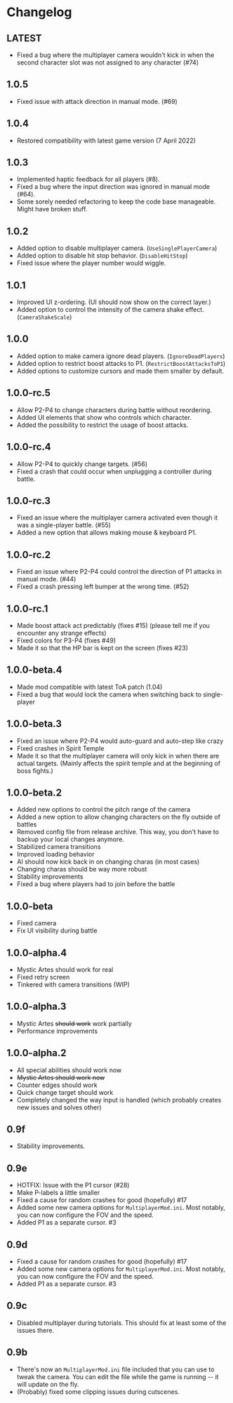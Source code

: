 # Changelog

## LATEST

- Fixed a bug where the multiplayer camera wouldn't kick in when the second character slot was not assigned to any character (#74)

## 1.0.5

- Fixed issue with attack direction in manual mode. (#69)

## 1.0.4

- Restored compatibility with latest game version (7 April 2022)

## 1.0.3

- Implemented haptic feedback for all players (#8).
- Fixed a bug where the input direction was ignored in manual mode (#64).
- Some sorely needed refactoring to keep the code base manageable. Might have broken stuff.

## 1.0.2

- Added option to disable multiplayer camera. (`UseSinglePlayerCamera`)
- Added option to disable hit stop behavior. (`DisableHitStop`)
- Fixed issue where the player number would wiggle.

## 1.0.1

- Improved UI z-ordering. (UI should now show on the correct layer.)
- Added option to control the intensity of the camera shake effect. (`CameraShakeScale`)

## 1.0.0

- Added option to make camera ignore dead players. (`IgnoreDeadPlayers`)
- Added option to restrict boost attacks to P1. (`RestrictBoostAttacksToP1`)
- Added options to customize cursors and made them smaller by default.

## 1.0.0-rc.5

- Allow P2-P4 to change characters during battle without reordering.
- Added UI elements that show who controls which character.
- Added the possibility to restrict the usage of boost attacks.

## 1.0.0-rc.4

- Allow P2-P4 to quickly change targets. (#56)
- Fixed a crash that could occur when unplugging a controller during battle.

## 1.0.0-rc.3

- Fixed an issue where the multiplayer camera activated even though it was a single-player battle. (#55)
- Added a new option that allows making mouse & keyboard P1.

## 1.0.0-rc.2

- Fixed an issue where P2-P4 could control the direction of P1 attacks in manual mode. (#44)
- Fixed a crash pressing left bumper at the wrong time. (#52)

## 1.0.0-rc.1

- Made boost attack act predictably (fixes #15) (please tell me if you encounter any strange effects)
- Fixed colors for P3-P4 (fixes #49)
- Made it so that the HP bar is kept on the screen (fixes #23)

## 1.0.0-beta.4

- Made mod compatible with latest ToA patch (1.04)
- Fixed a bug that would lock the camera when switching back to single-player

## 1.0.0-beta.3

- Fixed an issue where P2-P4 would auto-guard and auto-step like crazy
- Fixed crashes in Spirit Temple
- Made it so that the multiplayer camera will only kick in when there are actual targets. (Mainly affects the spirit
  temple and at the beginning of boss fights.)

## 1.0.0-beta.2

- Added new options to control the pitch range of the camera
- Added a new option to allow changing characters on the fly outside of battles
- Removed config file from release archive. This way, you don't have to backup your local changes anymore.
- Stabilized camera transitions
- Improved loading behavior
- AI should now kick back in on changing charas (in most cases)
- Changing charas should be way more robust
- Stability improvements
- Fixed a bug where players had to join before the battle

## 1.0.0-beta

- Fixed camera
- Fix UI visibility during battle

## 1.0.0-alpha.4

- Mystic Artes should work for real
- Fixed retry screen
- Tinkered with camera transitions (WIP)

## 1.0.0-alpha.3

- Mystic Artes ~~should work~~ work partially
- Performance improvements

## 1.0.0-alpha.2

- All special abilities should work now
- ~~Mystic Artes should work now~~
- Counter edges should work
- Quick change target should work
- Completely changed the way input is handled (which probably creates new issues and solves other)

## 0.9f

- Stability improvements.

## 0.9e

- HOTFIX: Issue with the P1 cursor (#28)
- Make P-labels a little smaller
- Fixed a cause for random crashes for good  (hopefully) #17
- Added some new camera options for `MultiplayerMod.ini`. Most notably, you can now configure the FOV and the speed.
- Added P1 as a separate cursor. #3

## 0.9d

- Fixed a cause for random crashes for good  (hopefully) #17
- Added some new camera options for `MultiplayerMod.ini`. Most notably, you can now configure the FOV and the speed.
- Added P1 as a separate cursor. #3

## 0.9c

- Disabled multiplayer during tutorials. This should fix at least some of the issues there.

## 0.9b

- There's now an `MultiplayerMod.ini` file included that you can use to tweak the camera. You can edit the file while
  the game is running -- it will update on the fly.
- (Probably) fixed some clipping issues during cutscenes.
